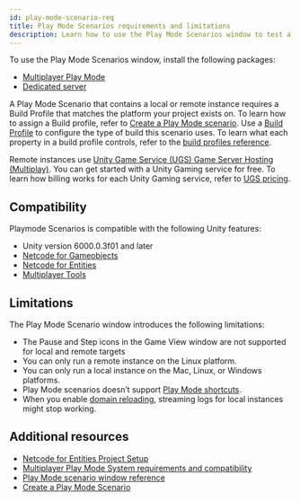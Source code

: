 ```yaml
---
id: play-mode-scenario-req
title: Play Mode Scenarios requirements and limitations
description: Learn how to use the Play Mode Scenarios window to test a multiplayer project
---
```


To use the Play Mode Scenarios window, install the following packages: 
* [Multiplayer Play Mode](https://docs-multiplayer.unity3d.com/tools/current/about/)
* [Dedicated server](https://docs.unity3d.com/Packages/com.unity.dedicated-server@1.3/manual/index.html)

A Play Mode Scenario that contains a local or remote instance requires a Build Profile that matches the platform your project exists on. To learn how to assign a Build profile, refer to [Create a Play Mode scenario](play-mode-scenario-create.md). Use a [Build Profile](https://docs.unity3d.com/6000.0/Documentation/Manual/build-profiles.html) to configure the type of build this scenario uses. To learn what each property in a build profile controls, refer to the [build profiles reference](https://docs.unity3d.com/6000.0/Documentation/Manual/build-profiles-reference.html).

Remote instances use [Unity Game Service (UGS) Game Server Hosting (Multiplay)](https://docs.unity.com/ugs/en-us/manual/game-server-hosting/manual/welcome-to-multiplay). You can get started with a Unity Gaming service for free. To learn how billing works for each Unity Gaming service, refer to [UGS pricing](https://unity.com/products/gaming-services/pricing).

## Compatibility
Playmode Scenarios is compatible with the following Unity features:
* Unity version 6000.0.3f01 and later
* [Netcode for Gameobjects](https://docs-multiplayer.unity3d.com/netcode/1.6.0/about/)
* [Netcode for Entities](https://docs.unity3d.com/Packages/com.unity.netcode@1.0/manual/index.html)
* [Multiplayer Tools](https://docs-multiplayer.unity3d.com/tools/current/about/)

## Limitations
The Play Mode Scenario window introduces the following limitations: 

* The Pause and Step icons in the Game View window are not supported for local and remote targets
* You can only run a remote instance on the Linux platform.
* You can only run a local instance on the Mac, Linux, or Windows platforms.
* Play Mode scenarios doesn’t support [Play Mode shortcuts](https://docs.unity3d.com/6000.0/Documentation/Manual/UnityHotkeys.html).
* When you enable [domain reloading](https://docs.unity3d.com/Manual/DomainReloading.html), streaming logs for local instances might stop working.

## Additional resources
* [Netcode for Entities Project Setup](https://docs.unity3d.com/Packages/com.unity.netcode@1.0/manual/installation.html)
* [Multiplayer Play Mode System requirements and compatibility](sys-req.md)
* [Play Mode scenario window reference](play-mode-scenario-window-reference.md)
* [Create a Play Mode Scenario](play-mode-scenario-create.md)